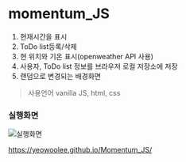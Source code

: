 # momentum_JS
1. 현재시간을 표시    
2. ToDo list등록/삭제    
3. 현 위치와 기온 표시(openweather API 사용)    
4. 사용자, ToDo list 정보를 브라우저 로컬 저장소에 저장
5. 랜덤으로 변경되는 배경화면

>사용언어 vanilla JS, html, css
    
### 실행화면
    
![실행화면](https://user-images.githubusercontent.com/41581554/75443892-b63abc80-59a5-11ea-858f-f0ad87b8c8f3.png)

https://yeowoolee.github.io/Momentum_JS/
